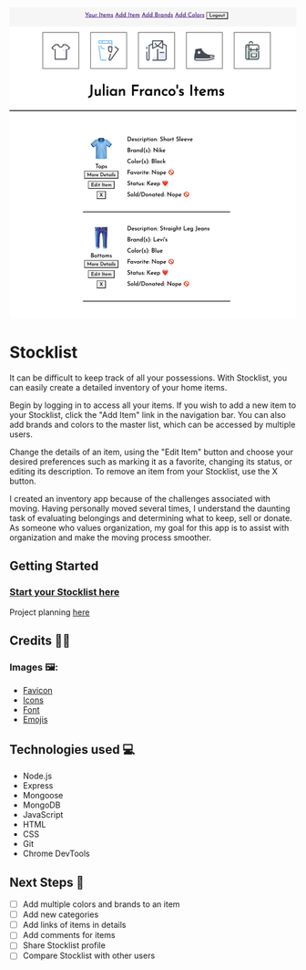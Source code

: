 ![Stocklist](/public/images/stocklist-screenshot_v2.png "stocklist-screenshot")

# Stocklist
It can be difficult to keep track of all your possessions. With Stocklist, you can easily create a detailed inventory of your home items.

Begin by logging in to access all your items. If you wish to add a new item to your Stocklist, click the "Add Item" link in the navigation bar. You can also add brands and colors to the master list, which can be accessed by multiple users.

Change the details of an item, using the "Edit Item" button and choose your desired preferences such as marking it as a favorite, changing its status, or editing its description. To remove an item from your Stocklist, use the X button.

I created an inventory app because of the challenges associated with moving. Having personally moved several times, I understand the daunting task of evaluating belongings and determining what to keep, sell or donate. As someone who values organization, my goal for this app is to assist with organization and make the moving process smoother.

## Getting Started

### [Start your Stocklist here](https://stocklist.fly.dev/ "Stocklist link")

Project planning [here](https://trello.com/b/CzHyKepp/stocklist "Trello Board")

## Credits 🙏🏽

### Images 🖼️:
* [Favicon](https://icons8.com/icon/tWqXz4h30AJ4/sneaker)
* [Icons](https://icons8.com/icon/set/clothing/cotton)
* [Font](https://fonts.google.com/specimen/Josefin+Sans?query=Josefin+Sans)
* [Emojis](https://home.unicode.org/)


## Technologies used 💻
* Node.js
* Express
* Mongoose
* MongoDB
* JavaScript
* HTML
* CSS
* Git
* Chrome DevTools

## Next Steps 🔮
- [ ] Add multiple colors and brands to an item
- [ ] Add new categories
- [ ] Add links of items in details
- [ ] Add comments for items
- [ ] Share Stocklist profile
- [ ] Compare Stocklist with other users